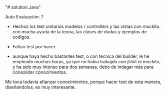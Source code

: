 "# solution.Java" 

Auto Evaluación: 7 

- Hechos los test unitarios modelos / controllers y las vistas con mockito.
con mucha ayuda de la teoria, las clases de dudas y ejemplos de codigos.

- Faltan test por hacer.
- aunque haya hecho bastantes test, o con tecnica del builder, le he empleado muchas horas, ya que no habia trabajdo con
jUnit ni mockito, y ha sido muy intenso para dos semanas, debo de indagar más para consolidar conocimientos.

Me toca todavía afianzar conocimientos, porque hacer test de esta manera, diseñandolos, es muy interesante.



